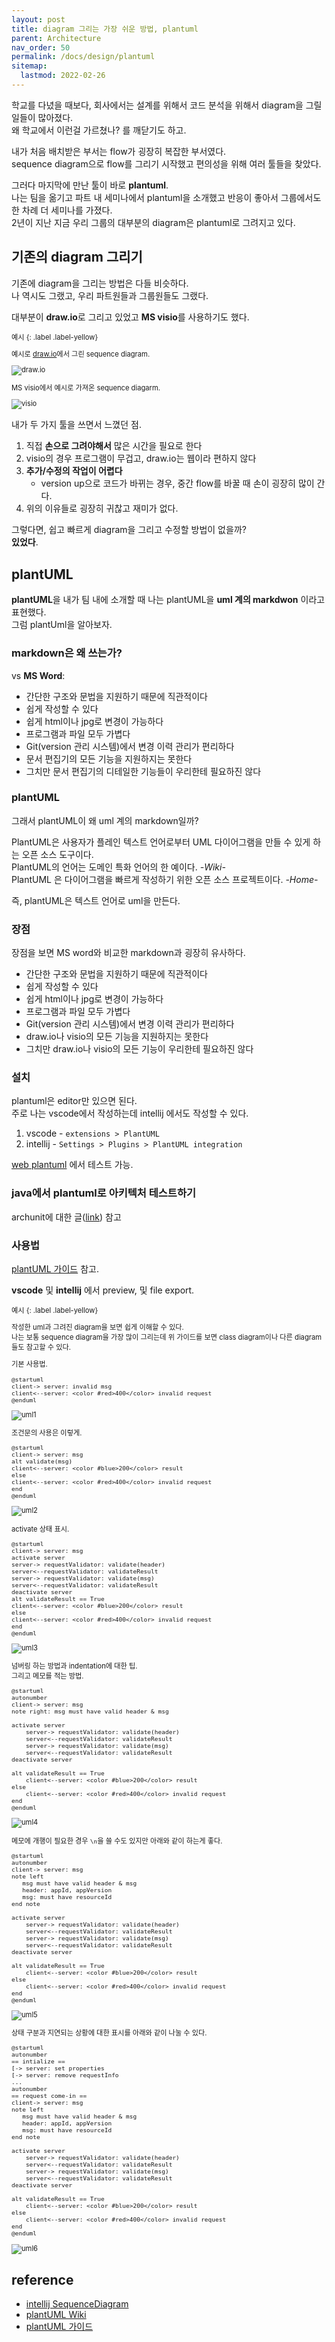 ```yaml
---
layout: post
title: diagram 그리는 가장 쉬운 방법, plantuml
parent: Architecture
nav_order: 50
permalink: /docs/design/plantuml
sitemap:
  lastmod: 2022-02-26
---
```


학교를 다녔을 때보다, 회사에서는 설계를 위해서 코드 분석을 위해서 diagram을 그릴 일들이 많아졌다.  
왜 학교에서 이런걸 가르쳤나? 를 깨닫기도 하고.  

내가 처음 배치받은 부서는 flow가 굉장히 복잡한 부서였다.  
sequence diagram으로 flow를 그리기 시작했고 편의성을 위해 여러 툴들을 찾았다.  

그러다 마지막에 만난 툴이 바로 **plantuml**.  
나는 팀을 옮기고 파트 내 세미나에서 plantuml을 소개했고 반응이 좋아서 그룹에서도 한 차례 더 세미나를 가졌다.  
2년이 지난 지금 우리 그룹의 대부분의 diagram은 plantuml로 그려지고 있다.

 
## 기존의 diagram 그리기

기존에 diagram을 그리는 방법은 다들 비슷하다.  
나 역시도 그랬고, 우리 파트원들과 그룹원들도 그랬다.  

대부분이 **draw.io**로 그리고 있었고 **MS visio**를 사용하기도 했다.  

<div class="code-example" markdown="1" style="font-size: 0.8em">
예시
{: .label .label-yellow}  

예시로 [draw.io](https://draw.io)에서 그린 sequence diagram.   

![draw.io](/images/post/design/plantuml/draw.JPG)

MS visio에서 예시로 가져온 sequence diagarm.

![visio](/images/post/design/plantuml/visio.JPG)
</div>

내가 두 가지 툴을 쓰면서 느꼈던 점.  

1. 직접 **손으로 그려야해서** 많은 시간을 필요로 한다
2. visio의 경우 프로그램이 무겁고, draw.io는 웹이라 편하지 않다
3. **추가/수정의 작업이 어렵다**
   - version up으로 코드가 바뀌는 경우, 중간 flow를 바꿀 때 손이 굉장히 많이 간다.
4. 위의 이유들로 굉장히 귀찮고 재미가 없다.

그렇다면, 쉽고 빠르게 diagram을 그리고 수정할 방법이 없을까?  
**있었다**.

 
 ## plantUML

 **plantUML**을 내가 팀 내에 소개할 때 나는 plantUML을 **uml 계의 markdwon** 이라고 표현했다.  
 그럼 plantUml을 알아보자.
 
 ### markdown은 왜 쓰는가?
 
 vs **MS Word**:  
 - 간단한 구조와 문법을 지원하기 때문에 직관적이다
 - 쉽게 작성할 수 있다
 - 쉽게 html이나 jpg로 변경이 가능하다
 - 프로그램과 파일 모두 가볍다
 - Git(version 관리 시스템)에서 변경 이력 관리가 편리하다
 - 문서 편집기의 모든 기능을 지원하지는 못한다
 - 그치만 문서 편집기의 디테일한 기능들이 우리한테 필요하진 않다
 
### plantUML

그래서 plantUML이 왜 uml 계의 markdown일까?  

PlantUML은 사용자가 플레인 텍스트 언어로부터 UML 다이어그램을 만들 수 있게 하는 오픈 소스 도구이다.  
PlantUML의 언어는 도메인 특화 언어의 한 예이다.  *-Wiki-*  
PlantUML 은 다이어그램을 빠르게 작성하기 위한 오픈 소스 프로젝트이다.  *-Home-*

즉, plantUML은 텍스트 언어로 uml을 만든다.  
 
### 장점

장점을 보면 MS word와 비교한 markdown과 굉장히 유사하다.  
 - 간단한 구조와 문법을 지원하기 때문에 직관적이다
 - 쉽게 작성할 수 있다
 - 쉽게 html이나 jpg로 변경이 가능하다
 - 프로그램과 파일 모두 가볍다
 - Git(version 관리 시스템)에서 변경 이력 관리가 편리하다
 - draw.io나 visio의 모든 기능을 지원하지는 못한다
 - 그치만 draw.io나 visio의 모든 기능이 우리한테 필요하진 않다

### 설치

plantuml은 editor만 있으면 된다.  
주로 나는 vscode에서 작성하는데 intellij 에서도 작성할 수 있다.  

1. vscode - `extensions > PlantUML`  
2. intellij - `Settings > Plugins > PlantUML integration`  
 
[web plantuml](http://www.plantuml.com/plantuml/uml/SyfFKj2rKt3CoKnELR1Io4ZDoSa70000) 에서 테스트 가능.
 
### java에서 plantuml로 아키텍처 테스트하기

archunit에 대한 글([link](https://meansoup.github.io/docs/java/library/archunit)) 참고  

### 사용법
[plantUML 가이드](http://pdf.plantuml.net/PlantUML_Language_Reference_Guide_ko.pdf) 참고.  
 
**vscode** 및 **intellij** 에서 preview, 및 file export.  
 
<div class="code-example" markdown="1" style="font-size: 0.8em">
예시
{: .label .label-yellow}  

작성한 uml과 그려진 diagram을 보면 쉽게 이해할 수 있다.  
나는 보통 sequence diagram을 가장 많이 그리는데 위 가이드를 보면 class diagram이나 다른 diagram들도 참고할 수 있다. 

기본 사용법.

```
@startuml
client-> server: invalid msg
client<--server: <color #red>400</color> invalid request
@enduml
```

![uml1](/images/post/design/plantuml/uml1.JPG)

조건문의 사용은 이렇게.

```
@startuml
client-> server: msg
alt validate(msg)
client<--server: <color #blue>200</color> result
else
client<--server: <color #red>400</color> invalid request
end
@enduml
```

![uml2](/images/post/design/plantuml/uml2.JPG)

activate 상태 표시.

```
@startuml
client-> server: msg
activate server
server-> requestValidator: validate(header)
server<--requestValidator: validateResult
server-> requestValidator: validate(msg)
server<--requestValidator: validateResult
deactivate server
alt validateResult == True
client<--server: <color #blue>200</color> result
else
client<--server: <color #red>400</color> invalid request
end
@enduml
```

![uml3](/images/post/design/plantuml/uml3.JPG)

넘버링 하는 방법과 indentation에 대한 팁.  
그리고 메모를 적는 방법.

```
@startuml
autonumber
client-> server: msg
note right: msg must have valid header & msg

activate server
    server-> requestValidator: validate(header)
    server<--requestValidator: validateResult
    server-> requestValidator: validate(msg)
    server<--requestValidator: validateResult
deactivate server

alt validateResult == True
    client<--server: <color #blue>200</color> result
else
    client<--server: <color #red>400</color> invalid request
end
@enduml
```

![uml4](/images/post/design/plantuml/uml4.JPG)

메모에 개행이 필요한 경우 `\n`을 쓸 수도 있지만 아래와 같이 하는게 좋다.

```
@startuml
autonumber
client-> server: msg
note left
   msg must have valid header & msg
   header: appId, appVersion
   msg: must have resourceId
end note

activate server
    server-> requestValidator: validate(header)
    server<--requestValidator: validateResult
    server-> requestValidator: validate(msg)
    server<--requestValidator: validateResult
deactivate server

alt validateResult == True
    client<--server: <color #blue>200</color> result
else
    client<--server: <color #red>400</color> invalid request
end
@enduml
```

![uml5](/images/post/design/plantuml/uml5.JPG)

상태 구분과 지연되는 상황에 대한 표시를 아래와 같이 나눌 수 있다.

```
@startuml
autonumber
== intialize ==
[-> server: set properties
[-> server: remove requestInfo
...
autonumber
== request come-in ==
client-> server: msg
note left
   msg must have valid header & msg
   header: appId, appVersion
   msg: must have resourceId
end note

activate server
    server-> requestValidator: validate(header)
    server<--requestValidator: validateResult
    server-> requestValidator: validate(msg)
    server<--requestValidator: validateResult
deactivate server

alt validateResult == True
    client<--server: <color #blue>200</color> result
else
    client<--server: <color #red>400</color> invalid request
end
@enduml
```

![uml6](/images/post/design/plantuml/uml6.JPG)

</div>

 
 ## reference
 - [intellij SequenceDiagram](http://vanco.github.io/SequencePlugin/)
 - [plantUML Wiki](https://ko.wikipedia.org/wiki/PlantUML)
 - [plantUML 가이드](http://pdf.plantuml.net/PlantUML_Language_Reference_Guide_ko.pdf)